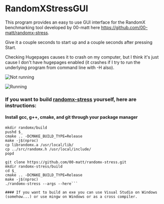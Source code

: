 # RandomXStressGUI

This program provides an easy to use GUI interface for the RandomX benchmarking tool developed by 00-matt here https://github.com/00-matt/randomx-stress.

Give it a couple seconds to start up and a couple seconds after pressing Start.

Checking Hugepages causes it to crash on my computer, but I think it's just cause I don't have hugepages enabled (it crashes if I try to run the underlying program from command line with -H also).

![Not running](https://i.imgur.com/oeRk2vA.png?1)

![Running](https://i.imgur.com/KVHnpTM.png?1)


### If you want to build [randomx-stress](https://github.com/00-matt/randomx-stress) yourself, here are instructions:  

#### Install gcc, g++, cmake, and git through your package manager

```git clone https://github.com/tevador/randomx.git
mkdir randomx/build
pushd $_
cmake .. -DCMAKE_BUILD_TYPE=Release
make -j$(nproc)
cp librandomx.a /usr/local/lib/
cp ../src/randomx.h /usr/local/include/
popd

git clone https://github.com/00-matt/randomx-stress.git
mkdir randomx-stress/build
cd $_
cmake .. -DCMAKE_BUILD_TYPE=Release
make -j$(nproc)
./randomx-stress --args --here```

#### If you want to build an exe you can use Visual Studio on Windows (somehow...) or use mingw on Windows or as a cross compiler.

